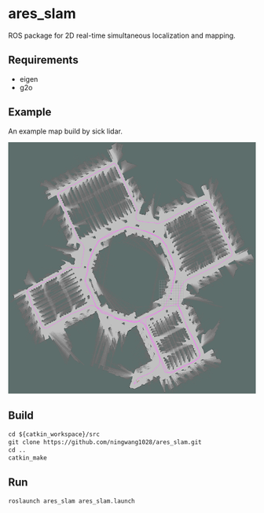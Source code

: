 # ares_slam
ROS package for 2D real-time simultaneous localization and mapping.

## Requirements
* eigen
* g2o

## Example
An example map build by sick lidar. 

<img src="image/example.png" height="512pix" /> 

## Build
  ```shell 
  cd ${catkin_workspace}/src
  git clone https://github.com/ningwang1028/ares_slam.git
  cd ..
  catkin_make
  ```
## Run 
  ```shell  
  roslaunch ares_slam ares_slam.launch  
  ```
